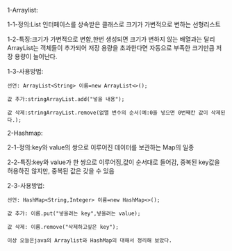 1-Arraylist:

  1-1-정의:List 인터페이스를 상속받은 클래스로 크기가 가변적으로 변하는 선형리스트
  
  1-2-특징:크기가 가변적으로 변함,한번 생성되면 크기가 변하지 않는 배열과는 달리 ArrayList는
  객체들이 추가되어 저장 용량을 초과한다면 자동으로 부족한 크기만큼 저장 용량이 늘어난다.
  
  1-3-사용방법:
  
    선언: ArrayList<String> 이름=new ArrayList<>();
    
    값 추가:stringArrayList.add("넣을 내용");
    
    값 삭제:stringArrayList.remove(없앨 변수의 순서(예:0을 넣으면 0번째칸 값이 삭제된다.);
    
2-Hashmap:

  2-1-정의:key와 value의 쌍으로 이루어진 데이터를 보관하는 Map의 일종
  
  2-2-특징:key와 value가 한 쌍으로 이루어짐,값이 순서대로 들어감,
  중복된 key값을 허용하진 않지만, 중복된 값은 갖을 수 있음
  
  2-3-사용방법:
  
    선언: HashMap<String,Integer> 이름=new HashMap<>();
  
    값 추가: 이름.put("넣을려는 key",넣을려는 value);
    
    값 삭제: 이름.remove("삭제하고싶은 key");
    
    이상 오늘은java의 Arraylist와 HashMap의 대해서 정리해 보았다.
